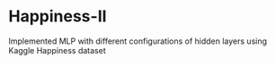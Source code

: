 # Happiness-II
Implemented MLP with different configurations of hidden layers using Kaggle Happiness dataset
